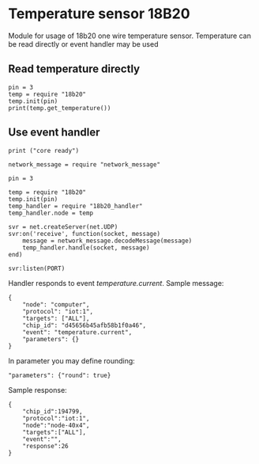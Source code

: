 # Temperature sensor 18B20

Module for usage of 18b20 one wire temperature sensor. Temperature can be read directly or event handler may be used

## Read temperature directly


    pin = 3 
    temp = require "18b20" 
    temp.init(pin)
    print(temp.get_temperature()) 
    
    
## Use event handler
    
    print ("core ready")

    network_message = require "network_message"
    
    pin = 3
    
    temp = require "18b20"
    temp.init(pin)
    temp_handler = require "18b20_handler"
    temp_handler.node = temp
    
    svr = net.createServer(net.UDP)
    svr:on('receive', function(socket, message) 
        message = network_message.decodeMessage(message) 
        temp_handler.handle(socket, message)
    end)  
    
    svr:listen(PORT)

Handler responds to event *temperature.current*. Sample message:
 
    {
        "node": "computer", 
        "protocol": "iot:1", 
        "targets": ["ALL"], 
        "chip_id": "d45656b45afb58b1f0a46", 
        "event": "temperature.current", 
        "parameters": {}
    }
    
In parameter you may define rounding:

    "parameters": {"round": true}
    
Sample response:
    
    {
        "chip_id":194799,
        "protocol":"iot:1",
        "node":"node-40x4",
        "targets":["ALL"],
        "event":"",
        "response":26
    }
    
